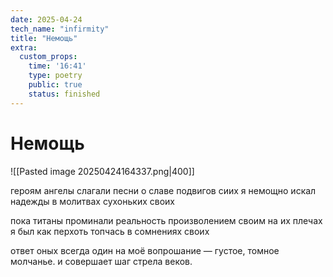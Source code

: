 ```yaml
---
date: 2025-04-24
tech_name: "infirmity"
title: "Немощь"
extra:
  custom_props:
    time: '16:41'
    type: poetry
    public: true
    status: finished
---
```

# Немощь

![[Pasted image 20250424164337.png|400]]

героям ангелы слагали песни
о славе подвигов сиих 
я немощно искал надежды
в молитвах сухоньких своих

пока титаны проминали реальность
произволением своим
на их плечах я был как перхоть 
топчась в сомнениях своих

ответ оных всегда один 
на моё вопрошание —
густое, томное молчанье.
и совершает шаг стрела веков.

